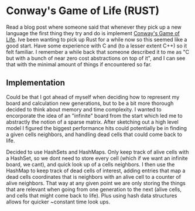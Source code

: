 # Conway's Game of Life (RUST)
Read a blog post where someone said that whenever they pick up a new language the first thing they try and do is implement [Conway's Game of Life](https://en.wikipedia.org/wiki/Conway%27s_Game_of_Life).
Ive been wanting to pick up Rust for a while now so this seemed like a good start. Have some experience with C and (to a lesser extent C++) so it felt familiar. I remember a while back that someone described it to me as "C but with a bunch of near zero cost abstractions on top of it", and I can see that with the minimal amount of things if encountered so far.

## Implementation
Could be that I got ahead of myself when deciding how to represent my board and calculation new generations, but to be a bit more thorough decided to think about memory and time complexity. I wanted to encorporate the idea of an "infinite" board from the start which led me to abstractly the notion of a sparse matrix. After sketching out a high level model I figured the biggest performance hits could potentially be in finding a given cells neighbors, and handling dead cells that could come back to life. 

Decided to use HashSets and HashMaps. Only keep track of alive cells with a HashSet, so we dont need to store every cell (which if we want an infinite board, we cant), and quick look up of a cells neighbors. I then use the HashMap to keep track of dead cells of interest, adding entries that map a dead cells coordinates that is neighbors with an alive cell to a counter of alive neighbors. That way at any given point we are only storing the things that are relevant when going from one generation to the next (alive cells, and cells that might come back to life). Plus using hash data structures allows for quicker ~constant time look ups.
